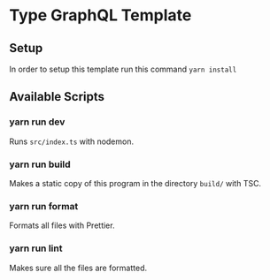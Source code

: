 # Type GraphQL Template

## Setup

In order to setup this template run this command `yarn install`

## Available Scripts

### yarn run dev

Runs `src/index.ts` with nodemon.

### yarn run build

Makes a static copy of this program in the directory `build/` with TSC.

### yarn run format

Formats all files with Prettier.

### yarn run lint

Makes sure all the files are formatted.
